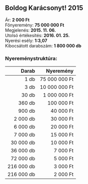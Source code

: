 ## Boldog Karácsonyt! 2015

Ár: **2 000 Ft**<br/>
Főnyeremény: **75 000 000 Ft**<br/>
Megjelenés: **2015. 11. 06.**<br/>
Utolsó értékesítés: **2016. 01. 25.**<br/>
Nyerési esély: **1:3,07**<br/>
Kibocsátott darabszám: **1 800 000 db**<br/>

### Nyereménystruktúra:
Darab|Nyeremény
---:|---:
1 db|75 000 000 Ft
3 db|10 000 000 Ft
30 db|1 000 000 Ft
360 db|100 000 Ft
900 db|40 000 Ft
2 000 db|30 000 Ft
6 000 db|20 000 Ft
7 000 db|15 000 Ft
30 000 db|10 000 Ft
36 000 db|7 000 Ft
72 000 db|5 000 Ft
216 000 db|3 000 Ft
216 000 db|2 000 Ft
